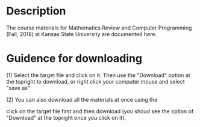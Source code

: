 # Description
The course materials for Mathematics Review and Computer Programming (Fall, 2018) at Kansas State University are documented here. 

# Guidence for downloading
 
 (1) Select the target file and click on it. Then use the "Download" option at the topright to download, or right click your computer mouse and select "save as"
 
 (2) You can also download all the materials at once using the 
 
 
 click on the target file first and then download (you shoud see the option of "Download" at the topright once you click on it). 
